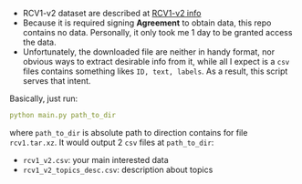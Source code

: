 - RCV1-v2 dataset are described at [RCV1-v2 info](http://www.ai.mit.edu/projects/jmlr/papers/volume5/lewis04a/lyrl2004_rcv1v2_README.htm)
- Because it is required signing __Agreement__ to obtain data, this repo contains no data. Personally, it only took me 1 day to be granted access the data. 
- Unfortunately, the downloaded file are neither in handy format, nor obvious ways to extract desirable info from it, while all I expect is a `csv` files contains something likes `ID, text, labels`. As a result, this script serves that intent.

Basically, just run:
```yaml
python main.py path_to_dir
```

where `path_to_dir` is absolute path to direction contains for file `rcv1.tar.xz`. It would output 2 `csv` files at `path_to_dir`:
- `rcv1_v2.csv`: your main interested data
- `rcv1_v2_topics_desc.csv`: description about topics


